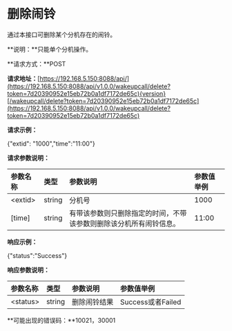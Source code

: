 # 删除闹铃

通过本接口可删除某个分机存在的闹铃。

**说明：**只能单个分机操作。

**请求方式：**POST

**请求地址：**[https://192.168.5.150:8088/api/](https://192.168.5.150:8088/api/v1.0.0/wakeupcall/delete?token=7d20390952e15eb72b0a1df7172de65c){version}[/wakeupcall/delete?token=7d20390952e15eb72b0a1df7172de65c](https://192.168.5.150:8088/api/v1.0.0/wakeupcall/delete?token=7d20390952e15eb72b0a1df7172de65c)

**请求示例：**

{"extid": "1000","time":"11:00"}

**请求参数说明：**

| 参数名称 | 类型 | 参数说明 | 参数值举例 |
| :--- | :--- | :--- | :--- |
| &lt;extid&gt; | string | 分机号 | 1000 |
| \[time\] | string | 有带该参数则只删除指定的时间，不带该参数则删除该分机所有闹铃信息。 | 11:00 |

**响应示例：**

{"status":"Success"}

**响应参数说明：**

| 参数名称 | 类型 | 参数说明 | 参数值举例 |
| :--- | :--- | :--- | :--- |
| &lt;status&gt; | string | 删除闹铃结果 | Success或者Failed |

**可能出现的错误码：**10021，30001

